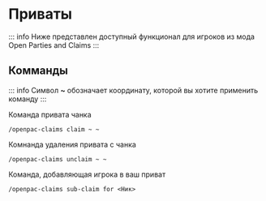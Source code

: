 # Приваты
::: info
Ниже представлен доступный функционал для игроков из мода Open Parties and Claims
:::

## Комманды
::: info
Символ **~** обозначает координату, которой вы хотите применить команду
:::

Команда привата чанка
```
/openpac-claims claim ~ ~
```

Комнанда удаления привата с чанка
```
/openpac-claims unclaim ~ ~
```

Команда, добавляющая игрока в ваш приват
```
/openpac-claims sub-claim for <Ник>
```

<!-- Оставляет ваш чанк загруженным в памяти сервера
```
/openpac-claims forceload ~ ~
```

Отключает прогрузку чанка
```
/openpac-claims unforceload ~ ~
``` -->



